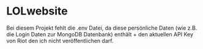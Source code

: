 # LOLwebsite
Bei diesem Projekt fehlt die .env Datei, da diese persönliche Daten (wie z.B. die Login Daten zur MongoDB Datenbank) enthält + den aktuellen API Key von Riot den ich nicht veröffentlichen darf.

